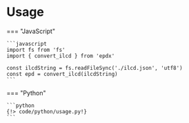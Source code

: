 # Usage

=== "JavaScript"

    ```javascript
    import fs from 'fs'
    import { convert_ilcd } from 'epdx'
    
    const ilcdString = fs.readFileSync('./ilcd.json', 'utf8')
    const epd = convert_ilcd(ilcdString)
    ```

=== "Python"

    ```python 
    {!> code/python/usage.py!}
    ```
